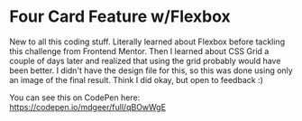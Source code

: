 # Four Card Feature w/Flexbox
New to all this coding stuff. Literally learned about Flexbox before tackling this challenge from Frontend Mentor. Then I learned about CSS Grid a couple of days later and realized that using the grid probably would have been better.   I didn't have the design file for this, so this was done using only an image of the final result. Think I did okay, but open to feedback :)

You can see this on CodePen here: https://codepen.io/mdgeer/full/qBOwWgE
